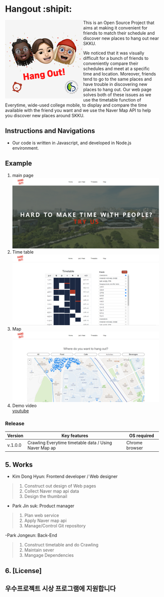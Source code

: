 # Hangout :shipit:    
<img src="thumbnail.png" alt="Hang Out!" height="256px" align="left">


This is an Open Source Project that aims at making it convenient for friends to match their schedule and discover new places to hang out near SKKU.


We noticed that it was visually difficult for a bunch of friends to conveniently compare their schedules and meet at a specific time and location. Moreover, friends tend to go to the same places and have trouble in discovering new places to hang out. Our web page solves both of these issues as we use the timetable function of Everytime, wide-used college mobile, to display and compare the time available with the friend you want and we use the Naver Map API to help you discover new places around SKKU.




## Instructions and Navigations

* Our code is written in Javascript, and developed in Node.js environment.


## Example
1. main page  
![image](public/img/main.png)
2. Time table 
![image](public/img/include_friends.png)
3. Map
![image](public/img/map.png)
4. Demo video  
[youtube](https://www.youtube.com/watch?v=IFPoISu1zbA)  

### Release 

| Version  |       Key features                  | OS required                        |
| -------- | ------------------------------------| -----------------------------------|
|  v.1.0.0 | Crawling Everytime timetable data / Using Naver Map ap | Chrome browser |




## 5. Works

- Kim Dong Hyun: Frontend developer / Web designer

> 1. Construct out design of Web pages
> 2. Collect Naver map api data
> 3. Design the thumbnail

- Park Jin suk: Product manager

> 1. Plan web service
> 2. Apply Naver map api
> 3. Manage/Control Git repository

-Park Jongeun: Back-End

> 1.  Construct timetable and do Crawling
> 2.  Maintain sever
> 3.  Mangage Dependencies

## 6. [License]


## 우수프로젝트 시상 프로그램에 지원합니다
